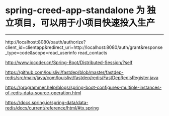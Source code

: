 # spring-creed-app-standalone 为 独立项目，可以用于小项目快速投入生产


-------------------------------------------

http://localhost:8080/oauth/authorize?client_id=clientapp&redirect_uri=http://localhost:8080/auth/grant&response_type=code&scope=read_userinfo read_contacts


http://www.iocoder.cn/Spring-Boot/Distributed-Session/?self

https://github.com/louislivi/fastdep/blob/master/fastdep-redis/src/main/java/com/louislivi/fastdep/redis/FastDepRedisRegister.java

https://programmer.help/blogs/spring-boot-configures-multiple-instances-of-redis-data-source-operation.html

https://docs.spring.io/spring-data/data-redis/docs/current/reference/html/#tx.spring


